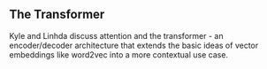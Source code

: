 ## The Transformer

Kyle and Linhda discuss attention and the transformer - an encoder/decoder architecture that extends the basic ideas of vector embeddings like word2vec into a more contextual use case. 
 
 
 
